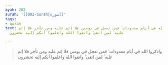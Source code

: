 ```yaml
---
ayah: 203
surah: '[[002-Surah|سورة]]'
tags:
- quran
text: واذكروا الله في أيام معدودات ۚ فمن تعجل في يومين فلا إثم عليه ومن تأخر فلا إثم
  عليه ۚ لمن اتقى ۗ واتقوا الله واعلموا أنكم إليه تحشرون

---
```

> واذكروا الله في أيام معدودات ۚ فمن تعجل في يومين فلا إثم عليه ومن تأخر فلا إثم عليه ۚ لمن اتقى ۗ واتقوا الله واعلموا أنكم إليه تحشرون
